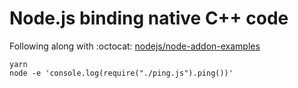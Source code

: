 # Node.js binding native C++ code

Following along with :octocat: [nodejs/node-addon-examples](https://github.com/nodejs/node-addon-examples)

```
yarn
node -e 'console.log(require("./ping.js").ping())'
```
